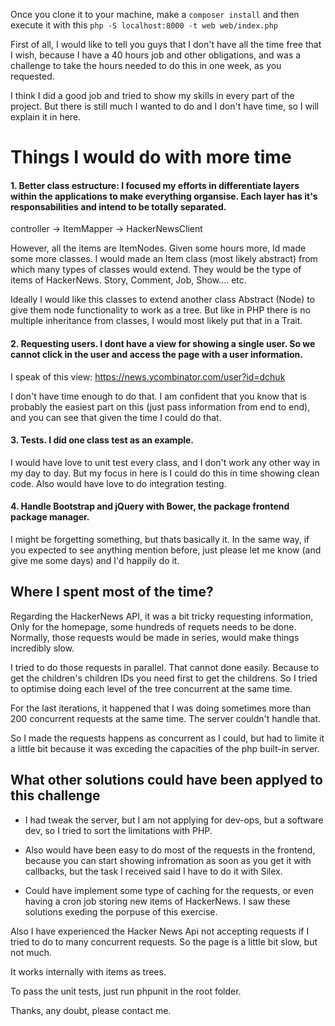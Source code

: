 
Once you clone it to your machine, make a `composer install` and then execute it with this `php -S localhost:8000 -t web web/index.php `

First of all, I would like to tell you guys that I don't have all the time free that I wish, because I have a 40 hours job and other obligations, and was a challenge to take the hours needed to do this in one week, as you requested. 

I think I did a good job and tried to show my skills in every part of the project. But there is still much I wanted to do and I don't have time, so I will explain it in here.

# Things I would do with more time

#### 1. Better class estructure: I focused my efforts in differentiate layers within the applications to make everything organsise. Each layer has it's responsabilities and intend to be totally separated.

controller -> ItemMapper -> HackerNewsClient

However, all the items are ItemNodes. Given some hours more, Id made some more classes. I would made an Item class (most likely abstract) from which many types of classes would extend. They would be the type of items of HackerNews. Story, Comment, Job, Show.... etc.

Ideally I would like this classes to extend another class Abstract (Node) to give them node functionality to work as a tree. But like in PHP there is no multiple inheritance from classes, I would most likely put that in a Trait.

#### 2. Requesting users. I dont have a view for showing a single user. So we cannot click in the user and access the page with a user information. 

I speak of this view: https://news.ycombinator.com/user?id=dchuk

I don't have time enough to do that. I am confident that you know that is probably the easiest part on this (just pass information from end to end), and you can see that given the time I could do that.

#### 3. Tests. I did one class test as an example. 

I would have love to unit test every class, and I don't work any other way in my day to day. But my focus in here is I could do this in time showing clean code. Also would have love to do integration testing.

#### 4. Handle Bootstrap and jQuery with Bower, the package frontend package manager.

I might be forgetting something, but thats basically it. In the same way, if you expected to see anything mention before, just please let me know (and give me some days) and I'd happily do it.


## Where I spent most of the time?

Regarding the HackerNews API, it was a bit tricky requesting information, Only for the homepage, some hundreds of requets needs to be done. Normally, those requests would be made in series, would make things incredibly slow.

I tried to do those requests in parallel. That cannot done easily. Because to get the children's children IDs you need first to get the childrens. So I tried to optimise doing each level of the tree concurrent at the same time.

For the last iterations, it happened that I was doing sometimes more than 200 concurrent requests at the same time. The server couldn't handle that.

So I made the requests happens as concurrent as I could, but had to limite it a little bit because it was exceding the capacities of the php built-in server. 

## What other solutions could have been applyed to this challenge

- I had tweak the server, but I am not applying for dev-ops, but a software dev, so I tried to sort the limitations with PHP. 

- Also would have been easy to do most of the requests in the frontend, because you can start showing infromation as soon as you get it with callbacks, but the task I received said I have to do it with Silex.

- Could have implement some type of caching for the requests, or even having a cron job storing new items of HackerNews. I saw these solutions exeding the porpuse of this exercise.

Also I have experienced the Hacker News Api not accepting requests if I tried to do to many concurrent requests. So the page is a little bit slow, but not much.

It works internally with items as trees.

To pass the unit tests, just run phpunit in the root folder.

Thanks, any doubt, please contact me.

